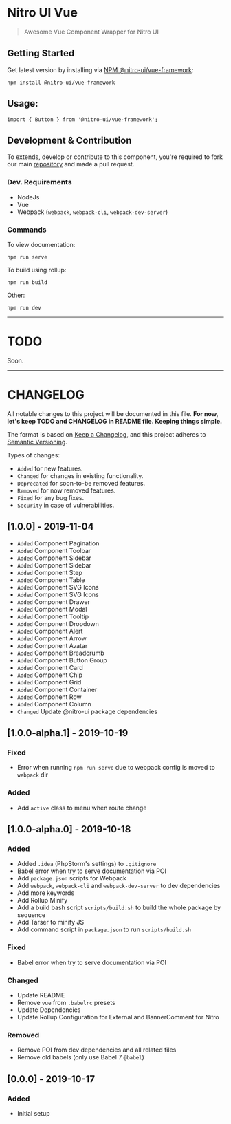 # Nitro UI Vue

> Awesome Vue Component Wrapper for Nitro UI

## Getting Started

Get latest version by installing via [NPM @nitro-ui/vue-framework](https://www.npmjs.com/package/@nitro-ui/vue-framework):

```
npm install @nitro-ui/vue-framework
```

## Usage:

```
import { Button } from '@nitro-ui/vue-framework';
```

## Development & Contribution

To extends, develop or contribute to this component, you're required to fork our main [repository](https://github.com/icarasia-engineering/nitro-ui-vue) and made a pull request.

### Dev. Requirements

- NodeJs
- Vue
- Webpack (`webpack`, `webpack-cli`, `webpack-dev-server`)

### Commands

To view documentation:

```
npm run serve
```

To build using rollup:

```
npm run build
```

Other:

```
npm run dev
```

---

# TODO

Soon.

---

# CHANGELOG

All notable changes to this project will be documented in this file. **For now, let's keep TODO and CHANGELOG in README file. Keeping things simple.**

The format is based on [Keep a Changelog](https://keepachangelog.com/en/1.0.0/),
and this project adheres to [Semantic Versioning](https://semver.org/spec/v2.0.0.html).

Types of changes:

- `Added` for new features.
- `Changed` for changes in existing functionality.
- `Deprecated` for soon-to-be removed features.
- `Removed` for now removed features.
- `Fixed` for any bug fixes.
- `Security` in case of vulnerabilities.

## [1.0.0] - 2019-11-04

- `Added` Component Pagination
- `Added` Component Toolbar
- `Added` Component Sidebar
- `Added` Component Sidebar
- `Added` Component Step
- `Added` Component Table
- `Added` Component SVG Icons
- `Added` Component SVG Icons
- `Added` Component Drawer
- `Added` Component Modal
- `Added` Component Tooltip
- `Added` Component Dropdown
- `Added` Component Alert
- `Added` Component Arrow
- `Added` Component Avatar
- `Added` Component Breadcrumb
- `Added` Component Button Group
- `Added` Component Card
- `Added` Component Chip
- `Added` Component Grid
- `Added` Component Container
- `Added` Component Row
- `Added` Component Column
- `Changed` Update @nitro-ui package dependencies

## [1.0.0-alpha.1] - 2019-10-19

### Fixed
- Error when running `npm run serve` due to webpack config is moved to `webpack` dir

### Added
- Add `active` class to menu when route change

## [1.0.0-alpha.0] - 2019-10-18

### Added
- Added `.idea` (PhpStorm's settings) to `.gitignore`
- Babel error when try to serve documentation via POI
- Add `package.json` scripts for Webpack
- Add `webpack`, `webpack-cli` and `webpack-dev-server` to dev dependencies
- Add more keywords
- Add Rollup Minify
- Add a build bash script `scripts/build.sh` to build the whole package by sequence
- Add Tarser to minify JS
- Add command script in `package.json` to run `scripts/build.sh`

### Fixed
- Babel error when try to serve documentation via POI

### Changed
- Update README
- Remove `vue` from `.babelrc` presets
- Update Dependencies
- Update Rollup Configuration for External and BannerComment for Nitro

### Removed
- Remove POI from dev dependencies and all related files
- Remove old babels (only use Babel 7 `@babel`)

## [0.0.0] - 2019-10-17

### Added
- Initial setup
